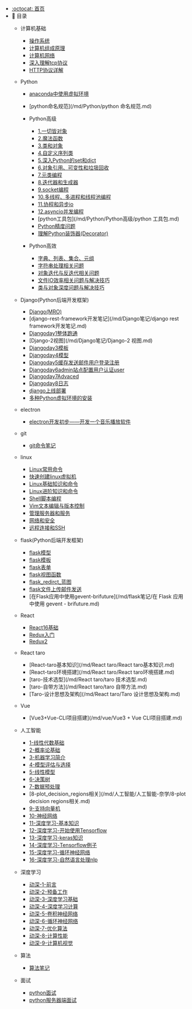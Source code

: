 - [:octocat: 首页](/README)
- :memo: 目录
   - 计算机基础
   
       - [操作系统](/md/计算机基础/操作系统.md)
       - [计算机组成原理](/md/计算机基础/计算机组成原理.md)
       - [计算机网络](/md/计算机基础/计算机网络.md)
       - [深入理解tcp协议](/md/计算机基础/深入理解tcp协议.md)
       - [HTTP协议详解](/md/计算机基础/HTTP协议详解.md)
   - Python
       - [anaconda中使用虚拟环境](/md/Python/anaconda中使用虚拟环境.md)
       - [python命名规范](/md/Python/python 命名规范.md)
       - Python高级
           - [1.一切皆对象](/md/Python/Python高级/1.一切皆对象.md)
           - [2.魔法函数](/md/Python/Python高级/2.魔法函数.md)
           - [3.类和对象](/md/Python/Python高级/3.类和对象.md)
           - [4.自定义序列类](/md/Python/Python高级/4.自定义序列类.md)
           - [5.深入Python的set和dict](/md/Python/Python高级/5.深入Python的set和dict.md)
           - [6.对象引用、可变性和垃圾回收](/md/Python/Python高级/6.对象引用、可变性和垃圾回收.md)
           - [7.元类编程](/md/Python/Python高级/7.元类编程.md)
           - [8.迭代器和生成器](/md/Python/Python高级/8.迭代器和生成器.md)
           - [9.socket编程](/md/Python/Python高级/9.socket编程.md)
           - [10.多线程、多进程和线程池编程](/md/Python/Python高级/10.多线程、多进程和线程池编程.md)
           - [11.协程和异步io](/md/Python/Python高级/11.协程和异步io.md)
           - [12.asyncio并发编程](/md/Python/Python高级/12.asyncio并发编程.md)
           - [python工具包](/md/Python/Python高级/python 工具包.md)
           - [Python精度问题](/md/Python/Python高级/Python精度问题.md)
           - [理解Python装饰器(Decorator)](/md/Python/Python高级/理解Python装饰器(Decorator).md)

       - Python高效
           - [字典、列表、集合、元组](/md/Python/Python高效/字典、列表、集合、元组.md)
           - [字符串处理相关问题](/md/Python/Python高效/字符串处理相关问题.md)
           - [对象迭代与反迭代相关问题](/md/Python/Python高效/对象迭代与反迭代相关问题.md)
           - [文件IO效率相关问题与解决技巧](/md/Python/Python高效/文件IO效率相关问题与解决技巧.md)
           - [类与对象深度问题与解决技巧](/md/Python/Python高效/类与对象深度问题与解决技巧.md)

   - Django(Python后端开发框架)
   
       - [Django(MRO)](/md/Django笔记/Django(MRO).md)
       - [django-rest-framework开发笔记](/md/Django笔记/django rest framework开发笔记.md)
       - [Djangoday1整体跑通](/md/Django笔记/Djangoday1整体跑通.md)
       - [Django-2视图](/md/Django笔记/Django-2 视图.md)
       - [Djangoday3模板](/md/Django笔记/Djangoday3模板.md)
       - [Djangoday4模型](/md/Django笔记/Djangoday4模型.md)
       - [Djangoday5缓存发送邮件用户登录注册](/md/Django笔记/Djangoday5缓存发送邮件用户登录注册.md)
       - [Djangoday6admin站点配置用户认证user](/md/Django笔记/Djangoday6admin站点配置用户认证user.md)
       - [Djangoday7Advaced](/md/Django笔记/Djangoday7Advaced.md)
       - [Djangoday8日志](/md/Django笔记/Djangoday8日志.md)
       - [django上线部署](/md/Django笔记/django上线部署.md)
       - [多种Python虚拟环境的安装](/md/Django笔记/多种Python虚拟环境的安装.md)
   - electron
       - [electron开发初步——开发一个音乐播放软件](/md/electron/electron开发初步——开发一个音乐播放软件.md)
   - git
     - [git命令笔记](/md/git/git命令笔记.md)
   
   - linux
       - [Linux常用命令](/md/linux/Linux常用命令.md)
       - [快速创建linux虚拟机](/md/linux/快速创建linux虚拟机.md)
       - [Linux基础知识和命令](/md/linux/Linux核心技能与应用/Linux基础知识和命令.md)
       - [Linux进阶知识和命令](/md/linux/Linux核心技能与应用/Linux进阶知识和命令.md)
       - [Shell脚本编程](/md/linux/Linux核心技能与应用/Shell脚本编程.md)
       - [Vim文本编辑与版本控制](/md/linux/Linux核心技能与应用/Vim文本编辑与版本控制.md)
       - [管理服务器和服务](/md/linux/Linux核心技能与应用/管理服务器和服务.md)
       - [网络和安全](/md/linux/Linux核心技能与应用/网络和安全.md)
       - [远程连接和SSH](/md/linux/Linux核心技能与应用/远程连接和SSH.md)
   
   - flask(Python后端开发框架)
       - [flask模型](/md/flask笔记/flask模型.md)
       - [flask模板](/md/flask笔记/flask模板.md)
       - [flask表单](/md/flask笔记/flask表单.md)
       - [flask视图函数](/md/flask笔记/flask视图函数.md)
       - [flask_redirct_蓝图](/md/flask笔记/flask_redirct_蓝图.md)
       - [flask文件上传邮件发送](/md/flask笔记/flask文件上传邮件发送.md)
       - [在Flask应用中使用gevent-brifuture](/md/flask笔记/在 Flask 应用中使用 gevent - brifuture.md)
   - React
       - [React16基础](/md/React/React基础（技术胖）/React16基础.md)
       - [Redux入门](/md/React/React基础（技术胖）/Redux入门.md)
       - [Redux2](/md/React/React基础（技术胖）/Redux2.md)

   - React taro
       - [React-taro基本知识](/md/React taro/React taro基本知识.md)
       - [React-taro环境搭建](/md/React taro/React taro环境搭建.md)
       - [taro-技术选型](/md/React taro/taro 技术选型.md)
       - [taro-自带方法](/md/React taro/taro 自带方法.md)
       - [Taro-设计思想及架构](/md/React taro/Taro 设计思想及架构.md)

   - Vue
       - [Vue3+Vue-CLI项目搭建](/md/vue/Vue3 + Vue CLI项目搭建.md)

   - 人工智能
       - [1-线性代数基础](/md/人工智能/人工智能-奈学/1-线性代数基础.md)
       - [2-概率论基础](/md/人工智能/人工智能-奈学/2-概率论基础.md)
       - [3-机器学习简介](/md/人工智能/人工智能-奈学/3-机器学习简介.md)
       - [4-模型评估与选择](/md/人工智能/人工智能-奈学/4-模型评估与选择.md)
       - [5-线性模型](/md/人工智能/人工智能-奈学/5-线性模型.md)
       - [6-决策树](/md/人工智能/人工智能-奈学/6-决策树.md)
       - [7-数据预处理](/md/人工智能/人工智能-奈学/7-数据预处理.md)
       - [8-plot_decision_regions相关](/md/人工智能/人工智能-奈学/8-plot decision regions相关.md)
       - [9-支持向量机](/md/人工智能/人工智能-奈学/9-支持向量机.md)
       - [10-神经网络](/md/人工智能/人工智能-奈学/10-神经网络.md)
       - [11-深度学习-基本知识](/md/人工智能/人工智能-奈学/11-深度学习-基本知识.md)
       - [12-深度学习-开始使用Tensorflow](/md/人工智能/人工智能-奈学/12-深度学习-开始使用Tensorflow.md)
       - [13-深度学习-keras知识](/md/人工智能/人工智能-奈学/13-深度学习-keras知识.md)
       - [14-深度学习-Tensorflow例子](/md/人工智能/人工智能-奈学/14-深度学习-Tensorflow例子.md)
       - [15-深度学习-循环神经网络](/md/人工智能/人工智能-奈学/15-深度学习-循环神经网络.md)
       - [16-深度学习-自然语言处理nlp](/md/人工智能/人工智能-奈学/16-深度学习-自然语言处理nlp.md)

   - 深度学习
       - [动深-1-前言](/md/人工智能/动手学深度学习/动深-1-前言.md)
       - [动深-2-预备工作](/md/人工智能/动手学深度学习/动深-2-预备工作.md)
       - [动深-3-深度学习基础](/md/人工智能/动手学深度学习/动深-3-深度学习基础.md)
       - [动深-4-深度学习计算](/md/人工智能/动手学深度学习/动深-4-深度学习计算.md)
       - [动深-5-卷积神经网络](/md/人工智能/动手学深度学习/动深-5-卷积神经网络.md)
       - [动深-6-循环神经网络](/md/人工智能/动手学深度学习/动深-6-循环神经网络.md)
       - [动深-7-优化算法](/md/人工智能/动手学深度学习/动深-7-优化算法.md)
       - [动深-8-计算性能](/md/人工智能/动手学深度学习/动深-8-计算性能.md)
       - [动深-9-计算机视觉](/md/人工智能/动手学深度学习/动深-9-计算机视觉.md)
   - 算法
       - [算法笔记](/md/算法/左神从0学算法/算法笔记.md)
   - 面试
   
       - [python面试](/md/面试/python面试.md)
       - [python服务器端面试](/md/面试/python服务器端面试.md)